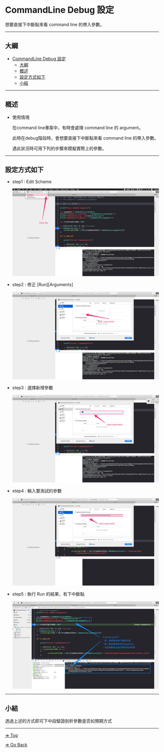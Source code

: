 # CommandLine Debug 設定

  想要直接下中斷點來看 command line 的帶入參數。

---

## 大綱

- [CommandLine Debug 設定](#commandline-debug-設定)
  - [大綱](#大綱)
  - [概述](#概述)
  - [設定方式如下](#設定方式如下)
  - [小結](#小結)

---

## 概述

- 使用情境
  
  在command line專案中，有時會處理 command line 的 argument。

  此時在debug階段時，會想要直接下中斷點來看 command line 的帶入參數。

  遇此狀況時可用下列的步驟來模擬實際上的參數。

---

## 設定方式如下

- step1 : Edit Scheme
  
  ![step1](./pics/01.png)

- step2 : 修正 [Run][Arguments]
  
  ![step2](./pics/02.png)

- step3 : 選擇新增參數
  
  ![step3](./pics/03.png)

- step4 : 輸入要測試的參數
  
  ![step4](./pics/04.png)

- step5 : 執行 Run 的結果，有下中斷點
  
  ![step5](./pics/05.png)

---

## 小結

透過上述的方式即可下中段驗證剖析參數是否如預期方式

---

[=> Top](#commandline-debug-設定)

[=> Go Back](../README.md)
